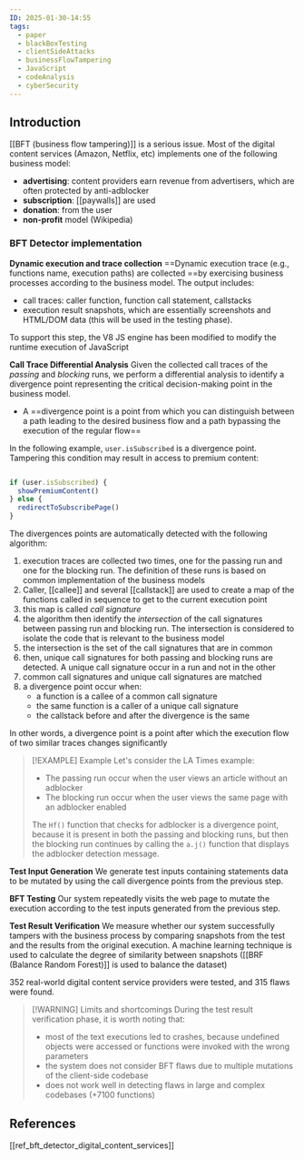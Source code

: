 ```yaml
---
ID: 2025-01-30-14:55
tags:
  - paper
  - blackBoxTesting
  - clientSideAttacks
  - businessFlowTampering
  - JavaScript
  - codeAnalysis
  - cyberSecurity
---
```

## Introduction

[[BFT (business flow tampering)]] is a serious issue. Most of the digital content services (Amazon, Netflix, etc) implements one of the following business model:
- **advertising**: content providers earn revenue from advertisers, which are often protected by anti-adblocker
- **subscription**: [[paywalls]] are used 
- **donation**: from the user
- **non-profit** model (Wikipedia)

### BFT Detector implementation

**Dynamic execution and trace collection**
==Dynamic execution trace (e.g., functions name, execution paths) are collected ==by exercising business processes according to the business model. The output includes:
- call traces: caller function, function call statement, callstacks
- execution result snapshots, which are essentially screenshots and HTML/DOM data (this will be used in the testing phase).

To support this step, the V8 JS engine has been modified to modify the runtime execution of JavaScript

**Call Trace Differential Analysis**
Given the collected call traces of the <i title="access to premium content with a premium subscription">passing</i> and <i title="being redirect to the subscription page while trying to access to premium content">blocking</i> runs, we perform a differential analysis to identify a divergence point representing the critical decision-making point in the business model.
-  A ==divergence point is a point from which you can distinguish between a path leading to the desired business flow and a path bypassing the execution of the regular flow==

In the following example, `user.isSubscribed` is a divergence point. Tampering this condition may result in access to premium content:

```JavaScript

if (user.isSubscribed) {
  showPremiumContent()
} else {
  redirectToSubscribePage()
}
```

The divergences points are automatically detected with the following algorithm:
1. execution traces are collected two times, one for the passing run and one for the blocking run. The definition of these runs is based on common implementation of the business models
2. Caller, [[callee]] and several [[callstack]] are used to create a map of the functions called in sequence to get to the current execution point
3. this map is called *call signature*
4. the algorithm then identify the *intersection* of the call signatures between passing run and blocking run. The intersection is considered to isolate the code that is relevant to the business model
5. the intersection is the set of the call signatures that are in common
6. then, unique call signatures for both passing and blocking runs are detected. A unique call signature occur in a run and not in the other
7. common call signatures and unique call signatures are matched
8. a divergence point occur when:
	- a function is a callee of a common call signature
	- the same function is a caller of a unique call signature
	- the callstack before and after the divergence is the same

In other words, a divergence point is a point after which the execution flow of two similar traces changes significantly

> [!EXAMPLE] Example
> Let's consider the LA Times example:
> - The passing run occur when the user views an article without an adblocker
> - The blocking run occur when the user views the same page with an adblocker enabled
> 
> The `Hf()` function that checks for adblocker is a divergence point, because it is present in both the passing and blocking runs, but then the blocking run continues by calling the `a.j()` function that displays the adblocker detection message.

**Test Input Generation**
We generate test inputs containing statements data to be mutated by using the call divergence points from the previous step.

**BFT Testing**
Our system repeatedly visits the web page to mutate the execution according to the test inputs generated from the previous step.

**Test Result Verification**
We measure whether our system successfully tampers with the business process by comparing snapshots from the test and the results from the original execution. A machine learning technique is used to calculate the degree of similarity between snapshots ([[BRF (Balance Random Forest)]] is used to balance the dataset)

352 real-world digital content service providers were tested, and 315 flaws were found.


> [!WARNING] Limits and shortcomings
> During the test result verification phase, it is worth noting that:
> - most of the text executions led to crashes, because undefined objects were accessed or functions were invoked with the wrong parameters
> - the system does not consider BFT flaws due to multiple mutations of the client-side codebase
> - does not work well in detecting flaws in large and complex codebases (+7100 functions)

## References
[[ref_bft_detector_digital_content_services]]